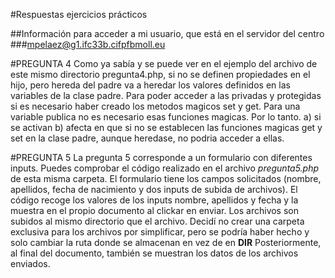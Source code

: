 #Respuestas ejercicios prácticos

##Información para acceder a mi usuario, que está en el servidor del centro
###mpelaez@g1.ifc33b.cifpfbmoll.eu

#PREGUNTA 4
Como ya sabía y se puede ver en el ejemplo del archivo de este mismo directorio 
pregunta4.php, si no se definen propiedades en el hijo, pero hereda del padre va a heredar los valores definidos en las variables de la clase
padre. Para poder acceder a las privadas y protegidas si es necesario haber creado los metodos magicos set y get. Para una variable publica
no es necesario esas funciones magicas.
Por lo tanto.
a) si se activan
b) afecta en que si no se establecen las funciones magicas get y set en la clase padre, aunque heredase, no podria acceder a ellas.


#PREGUNTA 5
La pregunta 5 corresponde a un formulario con diferentes inputs.
Puedes comprobar el código realizado en el archivo *pregunta5.php* de esta misma carpeta.
El formulario tiene los campos solicitados (nombre, apellidos, fecha de nacimiento y dos inputs de subida de archivos).
El código recoge los valores de los inputs nombre, apellidos y fecha y la muestra en el propio documento
al clickar en enviar. 
Los archivos son subidos al mismo directorio que el archivo. Decidí no crear una carpeta exclusiva para los archivos por simplificar,
pero se podría haber hecho y solo cambiar la ruta donde se almacenan en vez de en __DIR__
Posteriormente, al final del documento, también se muestran los datos de los archivos enviados.

